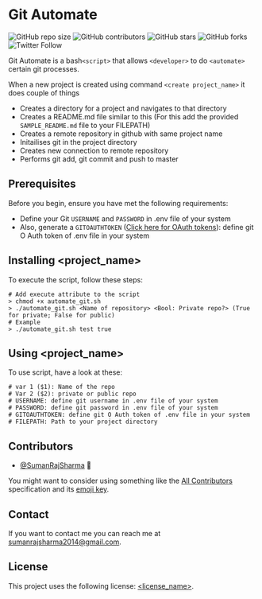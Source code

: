 # Git Automate

<!--- These are examples. See https://shields.io for others or to customize this set of shields. You might want to include dependencies, project status and licence info here --->
![GitHub repo size](https://img.shields.io/github/repo-size/sumanrajsharma/automate_git_projects)
![GitHub contributors](https://img.shields.io/github/contributors/sumanrajsharma/automate_git_projects)
![GitHub stars](https://img.shields.io/github/stars/sumanrajsharma/automate_git_projects?style=social)
![GitHub forks](https://img.shields.io/github/forks/sumanrajsharma/automate_git_projects?style=social)
![Twitter Follow](https://img.shields.io/twitter/follow/sumanrajsharma?style=social)

Git Automate is a bash`<script>` that allows `<developer>` to do `<automate>` certain git processes. 

When a new project is created using command `<create project_name>` it does couple of things
* Creates a directory for a project and navigates to that directory
* Creates a README.md file similar to this (For this add the provided `SAMPLE_README.md` file to your FILEPATH)
* Creates a remote repository in github with same project name
* Initailises git in the project directory
* Creates new connection to remote repository <git remote add origin>
* Performs git add, git commit and push to master


## Prerequisites

Before you begin, ensure you have met the following requirements:
<!--- These are just example requirements. Add, duplicate or remove as required --->
* Define your Git `USERNAME` and `PASSWORD` in .env file of your system
* Also, generate a `GITOAUTHTOKEN` ([Click here for OAuth tokens](https://docs.github.com/en/free-pro-team@latest/github/extending-github/git-automation-with-oauth-tokens#step-1-get-an-oauth-token)): define git O Auth token of .env file in your system

## Installing <project_name>

To execute the script, follow these steps:

```
# Add execute attribute to the script
> chmod +x automate_git.sh
> ./automate_git.sh <Name of repository> <Bool: Private repo?> (True for private; False for public)
# Example
> ./automate_git.sh test true
```

## Using <project_name>

To use script, have a look at these:

```
# var 1 ($1): Name of the repo
# Var 2 ($2): private or public repo
# USERNAME: define git username in .env file of your system
# PASSWORD: define git password in .env file of your system
# GITOAUTHTOKEN: define git O Auth token of .env file in your system
# FILEPATH: Path to your project directory
```

## Contributors

* [@SumanRajSharma](https://github.com/SumanRajSharma) 📖

You might want to consider using something like the [All Contributors](https://github.com/all-contributors/all-contributors) specification and its [emoji key](https://allcontributors.org/docs/en/emoji-key).

## Contact

If you want to contact me you can reach me at <sumanrajsharma2014@gmail.com>.

## License
<!--- If you're not sure which open license to use see https://choosealicense.com/--->

This project uses the following license: [<license_name>](<link>).

